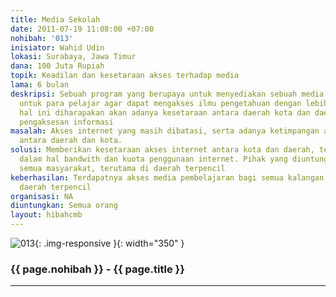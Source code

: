 ```yaml
---
title: Media Sekolah
date: 2011-07-19 11:08:00 +07:00
nohibah: '013'
inisiator: Wahid Udin
lokasi: Surabaya, Jawa Timur
dana: 100 Juta Rupiah
topik: Keadilan dan kesetaraan akses terhadap media
lama: 6 bulan
deskripsi: Sebuah program yang berupaya untuk menyediakan sebuah media informasi online
  untuk para pelajar agar dapat mengakses ilmu pengetahuan dengan lebih luas. Dengan
  hal ini diharapakan akan adanya kesetaraan antara daerah kota dan daerah dalam hal
  pengaksesan informasi
masalah: Akses internet yang masih dibatasi, serta adanya ketimpangan akses internet
  antara daerah dan kota.
solusi: Memberikan kesetaraan akses internet antara kota dan daerah, terutama di pelosok,
  dalam hal bandwith dan kuota penggunaan internet. Pihak yang diuntungkan adalah
  semua masyarakat, terutama di daerah terpencil
keberhasilan: Terdapatnya akses media pembelajaran bagi semua kalangan, terutama di
  daerah terpencil
organisasi: NA
diuntungkan: Semua orang
layout: hibahcmb
---
```


![013](/static/img/hibahcmb/013.png){: .img-responsive }{: width="350" }

### {{ page.nohibah }} - {{ page.title }}

---
